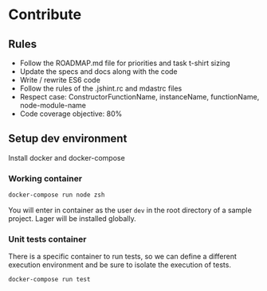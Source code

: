 Contribute
===

Rules
---

*   Follow the ROADMAP.md file for priorities and task t-shirt sizing
*   Update the specs and docs along with the code
*   Write / rewrite ES6 code
*   Follow the rules of the .jshint.rc and mdastrc files
*   Respect case: ConstructorFunctionName, instanceName, functionName, node-module-name
*   Code coverage objective: 80%

Setup dev environment
---

Install docker and docker-compose

### Working container

```bash
docker-compose run node zsh
```

You will enter in container as the user `dev` in the root directory of a sample project.
Lager will be installed globally.

### Unit tests container

There is a specific container to run tests, so we can define a different execution environment
and be sure to isolate the execution of tests.

```bash
docker-compose run test
```
